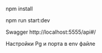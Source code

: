 npm install

npm run start:dev

Swagger http://localhost:5555/api#/

Настройки Pg и порта в env файле
